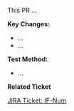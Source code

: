 This PR ...

**Key Changes:**

- ...
- ...

**Test Method:**

- ...

**Related Ticket**

[JIRA Ticket: IF-Num](https://dext.atlassian.net/browse/IF-Num)
